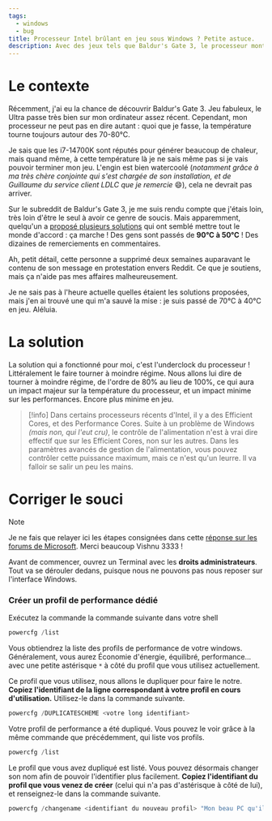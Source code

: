 ```yaml
---
tags:
  - windows
  - bug
title: Processeur Intel brûlant en jeu sous Windows ? Petite astuce.
description: Avec des jeux tels que Baldur's Gate 3, le processeur monte facilement à 90°, même avec un bon système de refroidissement. Voici une astuce parmi tant d'autres afin d'y remédier.
---
```


# Le contexte

Récemment, j'ai eu la chance de découvrir Baldur's Gate 3. Jeu fabuleux, le Ultra passe très bien sur mon ordinateur assez récent. Cependant, mon processeur ne peut pas en dire autant : quoi que je fasse, la température tourne toujours autour des 70-80°C.

Je sais que les i7-14700K sont réputés pour générer beaucoup de chaleur, mais quand même, à cette température là je ne sais même pas si je vais pouvoir terminer mon jeu. L'engin est bien watercoolé (*notamment grâce à ma très chère conjointe qui s'est chargée de son installation, et de Guillaume du service client LDLC que je remercie* 😄), cela ne devrait pas arriver.

Sur le subreddit de Baldur's Gate 3, je me suis rendu compte que j'étais loin, très loin d'être le seul à avoir ce genre de soucis. Mais apparemment, quelqu'un a [proposé plusieurs solutions](https://www.reddit.com/r/BaldursGate3/comments/15oof5m/fix_found_for_cpu_heat_issue/) qui ont semblé mettre tout le monde d'accord : ça marche ! Des gens sont passés de **90°C à 50°C** ! Des dizaines de remerciements en commentaires. 

Ah, petit détail, cette personne a supprimé deux semaines auparavant le contenu de son message en protestation envers Reddit. Ce que je soutiens, mais ça n'aide pas mes affaires malheureusement.

Je ne sais pas à l'heure actuelle quelles étaient les solutions proposées, mais j'en ai trouvé une qui m'a sauvé la mise : je suis passé de 70°C à 40°C en jeu. Aléluia.

# La solution

La solution qui a fonctionné pour moi, c'est l'underclock du processeur ! Littéralement le faire tourner à moindre régime. Nous allons lui dire de tourner à moindre régime, de l'ordre de 80% au lieu de 100%, ce qui aura un impact majeur sur la température du processeur, et un impact minime sur les performances. Encore plus minime en jeu.

> [!info] 
> Dans certains processeurs récents d'Intel, il y a des Efficient Cores, et des Performance Cores. Suite à un problème de Windows *(mais non, qui l'eut cru)*, le contrôle de l'alimentation n'est à vrai dire effectif que sur les Efficient Cores, non sur les autres. Dans les paramètres avancés de gestion de l'alimentation, vous pouvez contrôler cette puissance maximum, mais ce n'est qu'un leurre. Il va falloir se salir un peu les mains.

# Corriger le souci

> [!note]
> Je ne fais que relayer ici les étapes consignées dans cette [réponse sur les forums de Microsoft](https://web.archive.org/web/20240419062650/https://answers.microsoft.com/en-us/windows/forum/all/max-processor-state-setting-in-control-panel-power/d560664d-1e39-4ab6-9948-c4cb8a3f3b82). Merci beaucoup Vishnu 3333 !

Avant de commencer, ouvrez un Terminal avec les **droits administrateurs**. Tout va se dérouler dedans, puisque nous ne pouvons pas nous reposer sur l'interface Windows.

### Créer un profil de performance dédié

Exécutez la commande la commande suivante dans votre shell

```powershell
powercfg /list
```

Vous obtiendrez la liste des profils de performance de votre windows. Généralement, vous aurez Économie d'énergie, équilibré, performance... avec une petite astérisque `*` à côté du profil que vous utilisez actuellement.

Ce profil que vous utilisez, nous allons le dupliquer pour faire le notre. **Copiez l'identifiant de la ligne correspondant à votre profil en cours d'utilisation.** Utilisez-le dans la commande suivante.

```powershell
powercfg /DUPLICATESCHEME <votre long identifiant>
```

Votre profil de performance a été dupliqué. Vous pouvez le voir grâce à la même commande que précédemment, qui liste vos profils.

```powershell
powercfg /list
```

Le profil que vous avez dupliqué est listé. Vous pouvez désormais changer son nom afin de pouvoir l'identifier plus facilement. **Copiez l'identifiant du profil que vous venez de créer** (celui qui n'a pas d'astérisque à côté de lui), et renseignez-le dans la commande suivante.

```powershell
powercfg /changename <identifiant du nouveau profil> "Mon beau PC qu'il est froid"
```

